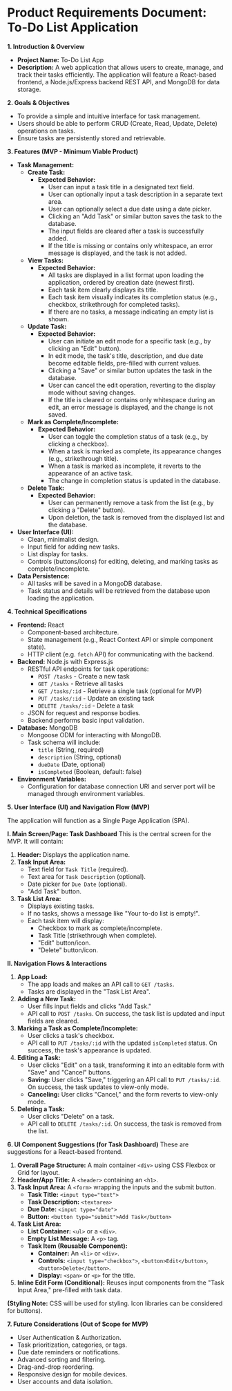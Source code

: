 # Product Requirements Document: To-Do List Application

**1. Introduction & Overview**
- **Project Name:** To-Do List App
- **Description:** A web application that allows users to create, manage, and track their tasks efficiently. The application will feature a React-based frontend, a Node.js/Express backend REST API, and MongoDB for data storage.

**2. Goals & Objectives**
- To provide a simple and intuitive interface for task management.
- Users should be able to perform CRUD (Create, Read, Update, Delete) operations on tasks.
- Ensure tasks are persistently stored and retrievable.

**3. Features (MVP - Minimum Viable Product)**
- **Task Management:**
    - **Create Task:**
        - **Expected Behavior:**
            - User can input a task title in a designated text field.
            - User can optionally input a task description in a separate text area.
            - User can optionally select a due date using a date picker.
            - Clicking an "Add Task" or similar button saves the task to the database.
            - The input fields are cleared after a task is successfully added.
            - If the title is missing or contains only whitespace, an error message is displayed, and the task is not added.
    - **View Tasks:**
        - **Expected Behavior:**
            - All tasks are displayed in a list format upon loading the application, ordered by creation date (newest first).
            - Each task item clearly displays its title.
            - Each task item visually indicates its completion status (e.g., checkbox, strikethrough for completed tasks).
            - If there are no tasks, a message indicating an empty list is shown.
    - **Update Task:**
        - **Expected Behavior:**
            - User can initiate an edit mode for a specific task (e.g., by clicking an "Edit" button).
            - In edit mode, the task's title, description, and due date become editable fields, pre-filled with current values.
            - Clicking a "Save" or similar button updates the task in the database.
            - User can cancel the edit operation, reverting to the display mode without saving changes.
            - If the title is cleared or contains only whitespace during an edit, an error message is displayed, and the change is not saved.
    - **Mark as Complete/Incomplete:**
        - **Expected Behavior:**
            - User can toggle the completion status of a task (e.g., by clicking a checkbox).
            - When a task is marked as complete, its appearance changes (e.g., strikethrough title).
            - When a task is marked as incomplete, it reverts to the appearance of an active task.
            - The change in completion status is updated in the database.
    - **Delete Task:**
        - **Expected Behavior:**
            - User can permanently remove a task from the list (e.g., by clicking a "Delete" button).
            - Upon deletion, the task is removed from the displayed list and the database.
- **User Interface (UI):**
    - Clean, minimalist design.
    - Input field for adding new tasks.
    - List display for tasks.
    - Controls (buttons/icons) for editing, deleting, and marking tasks as complete/incomplete.
- **Data Persistence:**
    - All tasks will be saved in a MongoDB database.
    - Task status and details will be retrieved from the database upon loading the application.

**4. Technical Specifications**
- **Frontend:** React
    - Component-based architecture.
    - State management (e.g., React Context API or simple component state).
    - HTTP client (e.g. `fetch` API) for communicating with the backend.
- **Backend:** Node.js with Express.js
    - RESTful API endpoints for task operations:
        - `POST /tasks` - Create a new task
        - `GET /tasks` - Retrieve all tasks
        - `GET /tasks/:id` - Retrieve a single task (optional for MVP)
        - `PUT /tasks/:id` - Update an existing task
        - `DELETE /tasks/:id` - Delete a task
    - JSON for request and response bodies.
    - Backend performs basic input validation.
- **Database:** MongoDB
    - Mongoose ODM for interacting with MongoDB.
    - Task schema will include:
        - `title` (String, required)
        - `description` (String, optional)
        - `dueDate` (Date, optional)
        - `isCompleted` (Boolean, default: false)
- **Environment Variables:**
    - Configuration for database connection URI and server port will be managed through environment variables.

**5. User Interface (UI) and Navigation Flow (MVP)**

The application will function as a Single Page Application (SPA).

**I. Main Screen/Page: Task Dashboard**
This is the central screen for the MVP. It will contain:
1.  **Header:** Displays the application name.
2.  **Task Input Area:**
    *   Text field for `Task Title` (required).
    *   Text area for `Task Description` (optional).
    *   Date picker for `Due Date` (optional).
    *   "Add Task" button.
3.  **Task List Area:**
    *   Displays existing tasks.
    *   If no tasks, shows a message like "Your to-do list is empty!".
    *   Each task item will display:
        *   Checkbox to mark as complete/incomplete.
        *   Task Title (strikethrough when complete).
        *   "Edit" button/icon.
        *   "Delete" button/icon.

**II. Navigation Flows & Interactions**
1.  **App Load:**
    *   The app loads and makes an API call to `GET /tasks`.
    *   Tasks are displayed in the "Task List Area".
2.  **Adding a New Task:**
    *   User fills input fields and clicks "Add Task."
    *   API call to `POST /tasks`. On success, the task list is updated and input fields are cleared.
3.  **Marking a Task as Complete/Incomplete:**
    *   User clicks a task's checkbox.
    *   API call to `PUT /tasks/:id` with the updated `isCompleted` status. On success, the task's appearance is updated.
4.  **Editing a Task:**
    *   User clicks "Edit" on a task, transforming it into an editable form with "Save" and "Cancel" buttons.
    *   **Saving:** User clicks "Save," triggering an API call to `PUT /tasks/:id`. On success, the task updates to view-only mode.
    *   **Canceling:** User clicks "Cancel," and the form reverts to view-only mode.
5.  **Deleting a Task:**
    *   User clicks "Delete" on a task.
    *   API call to `DELETE /tasks/:id`. On success, the task is removed from the list.

**6. UI Component Suggestions (for Task Dashboard)**
These are suggestions for a React-based frontend.
1.  **Overall Page Structure:** A main container `<div>` using CSS Flexbox or Grid for layout.
2.  **Header/App Title:** A `<header>` containing an `<h1>`.
3.  **Task Input Area:** A `<form>` wrapping the inputs and the submit button.
    *   **Task Title:** `<input type="text">`
    *   **Task Description:** `<textarea>`
    *   **Due Date:** `<input type="date">`
    *   **Button:** `<button type="submit">Add Task</button>`
4.  **Task List Area:**
    *   **List Container:** `<ul>` or a `<div>`.
    *   **Empty List Message:** A `<p>` tag.
    *   **Task Item (Reusable Component):**
        *   **Container:** An `<li>` or `<div>`.
        *   **Controls:** `<input type="checkbox">`, `<button>Edit</button>`, `<button>Delete</button>`.
        *   **Display:** `<span>` or `<p>` for the title.
5.  **Inline Edit Form (Conditional):** Reuses input components from the "Task Input Area," pre-filled with task data.

**(Styling Note:** CSS will be used for styling. Icon libraries can be considered for buttons).

**7. Future Considerations (Out of Scope for MVP)**
- User Authentication & Authorization.
- Task prioritization, categories, or tags.
- Due date reminders or notifications.
- Advanced sorting and filtering.
- Drag-and-drop reordering.
- Responsive design for mobile devices.
- User accounts and data isolation.